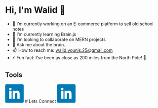 # Hi, I'm Walid 👋


- 🔭 I’m currently working on an E-commerce platform to sell old school notes
- 🌱 I’m currently learning Brain.js
- 👯 I’m looking to collaborate on MERN projects
- 💬 Ask me about the brain...
- 📫 How to reach me: walid.younis.25@gmail.com
- ⚡ Fun fact: I've been as close as 200 miles from the North Pole! 🥶 

## Tools
<img src = /bluelink.png width="60px"/>
# Lets Connect

<a target="_blank" rel="noopener noreferrer" href="https://www.linkedin.com/in/walid-younis-2025/">
<img src = /bluelink.png width="60px"/>
  </a>
